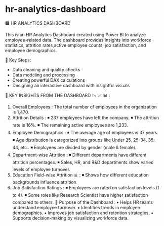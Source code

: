 # hr-analytics-dashboard
🟫 HR ANALYTICS DASHBOARD 

 This is an HR Analytics Dashboard created using Power BI to analyze employee-related data. The dashboard provides insights into workforce statistics, attrition rates,active employee counts, job satisfaction, and employee demographics.

🔶 Key Steps:
- Data cleaning and quality checks
- Data modeling and processing
- Creating powerful DAX calculations
- Designing an interactive dashboard with insightful visuals

🔷 KEY INSIGHTS FROM THE DASHBOARD 📉 📈 📊 :

1. Overall Employees : The total number of employees in the organization is 1,470. 
2. Attrition Details :
◾ 237 employees have left the company.
◾ The attrition rate is 16%. 
◾ The remaining active employees are 1,233.
3. Employee Demographics :
◾ The average age of employees is 37 years.
◾ Age distribution is categorized into groups like Under 25, 25-34, 35-44, etc..
◾ Employees are divided by gender (male & female).
4. Department-wise Attrition :
◾ Different departments have different attrition percentages.
◾ Sales, HR, and R&D departments show varied levels of employee turnover.
5. Education Field-wise Attrition 📊 :
◾ Shows how different education backgrounds influence attrition.
6. Job Satisfaction Ratings :
◾ Employees are rated on satisfaction levels (1 to 4).
◾ Some roles like Research Scientist have higher satisfaction compared to others.
🔶 Purpose of the Dashboard :
▪️ Helps HR teams understand employee turnover.
▪️ Identifies trends in employee demographics. 
▪️ Improves job satisfaction and retention strategies.
▪️ Supports decision-making by visualizing workforce data.

